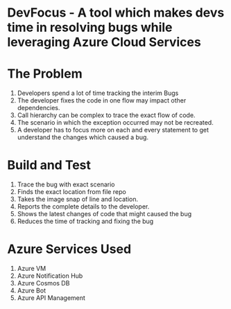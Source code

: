 # DevFocus - A tool which makes devs time in resolving bugs while leveraging Azure Cloud Services 


# The Problem
1. Developers spend a lot of time tracking the interim Bugs
2. The developer fixes the code in one flow may impact other dependencies.
3. Call hierarchy can be complex to trace the exact flow of code.
4. The scenario in which the exception occurred may not be recreated.
5. A developer has to focus more on each and every statement to get understand the changes which caused a bug.

# Build and Test
1. Trace the bug with exact scenario
2. Finds the exact location from file repo
3. Takes the image snap of line and location.
4. Reports the complete details to the developer.
5. Shows the latest changes of code that might caused the bug
6. Reduces the time of tracking  and fixing the bug

# Azure Services Used
1. Azure VM
2. Azure Notification Hub
3. Azure Cosmos DB
4. Azure Bot
5. Azure API Management
